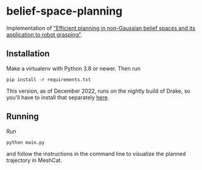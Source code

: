 # belief-space-planning
Implementation of ["Efficient planning in non-Gaussian belief spaces and its application to robot grasping"](https://people.csail.mit.edu/rplatt/papers/platt_isrr2011_6.pdf). 

## Installation
Make a virtualenv with Python 3.8 or newer. Then run 
```
pip install -r requirements.txt
```

This version, as of December 2022, runs on the nightly build of Drake, so you'll have to install that separately [here](https://drake.mit.edu/installation.html).


## Running

Run 
```
python main.py
```

and follow the instructions in the command line to visualize the planned trajectory in MeshCat.
